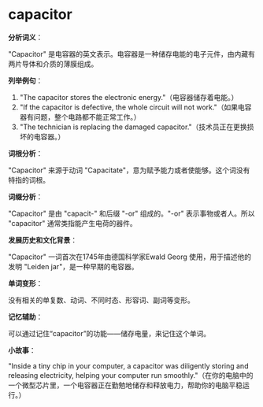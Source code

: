 # capacitor

**分析词义**：

  

"Capacitor" 是电容器的英文表示。电容器是一种储存电能的电子元件，由内藏有两片导体和介质的薄膜组成。

  

**列举例句**：

  

1.  "The capacitor stores the electronic energy."（电容器储存着电能。）
2.  "If the capacitor is defective, the whole circuit will not work."（如果电容器有问题，整个电路都不能正常工作。）
3.  "The technician is replacing the damaged capacitor."（技术员正在更换损坏的电容器。）

  

**词根分析**：

  

"Capacitor" 来源于动词 "Capacitate"，意为赋予能力或者使能够。这个词没有特指的词根。

  

**词缀分析**：

  

"Capacitor" 是由 "capacit-" 和后缀 "-or" 组成的。"-or" 表示事物或者人。所以 "capacitor" 通常类指能产生电荷的器件。

  

**发展历史和文化背景**：

  

"Capacitor" 一词首次在1745年由德国科学家Ewald Georg 使用，用于描述他的发明 "Leiden jar"，是一种早期的电容器。

  

**单词变形**：

  

没有相关的单复数、动词、不同时态、形容词、副词等变形。

  

**记忆辅助**：

  

可以通过记住“capacitor”的功能——储存电量，来记住这个单词。

  

**小故事**：

  

"Inside a tiny chip in your computer, a capacitor was diligently storing and releasing electricity, helping your computer run smoothly."（在你的电脑中的一个微型芯片里，一个电容器正在勤勉地储存和释放电力，帮助你的电脑平稳运行。）
